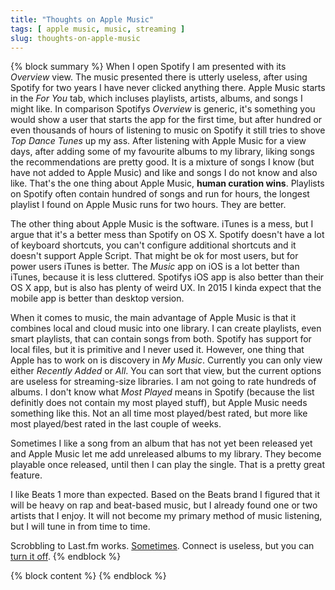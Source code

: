 ```yaml
---
title: "Thoughts on Apple Music"
tags: [ apple music, music, streaming ]
slug: thoughts-on-apple-music
---
```

{% block summary %}
When I open Spotify I am presented with its *Overview* view. The music presented there is utterly useless, after using Spotify for two years I have never clicked anything there. Apple Music starts in the *For You* tab, which incluses playlists, artists, albums, and songs I might like. In comparison Spotifys *Overview* is generic, it's something you would show a user that starts the app for the first time, but after hundred or even thousands of hours of listening to music on Spotify it still tries to shove *Top Dance Tunes* up my ass. After listening with Apple Music for a view days, after adding some of my favourite albums to my library, liking songs the recommendations are pretty good. It is a mixture of songs I know (but have not added to Apple Music) and like and songs I do not know and also like. That's the one thing about Apple Music, **human curation wins**. Playlists on Spotify often contain hundred of songs and run for hours, the longest playlist I found on Apple Music runs for two hours. They are better.

The other thing about Apple Music is the software. iTunes is a mess, but I argue that it's a better mess than Spotify on OS X. Spotify doesn't have a lot of keyboard shortcuts, you can't configure additional shortcuts and it doesn't support Apple Script. That might be ok for most users, but for power users iTunes is better. The *Music* app on iOS is a lot better than iTunes, because it is less cluttered. Spotifys iOS app is also better than their OS X app, but is also has plenty of weird UX. In 2015 I kinda expect that the mobile app is better than desktop version.

When it comes to music, the main advantage of Apple Music is that it combines local and cloud music into one library. I can create playlists, even smart playlists, that can contain songs from both. Spotify has support for local files, but it is primitive and I never used it. However, one thing that Apple has to work on is discovery in *My Music*. Currently you can only view either *Recently Added* or *All*. You can sort that view, but the current options are useless for streaming-size libraries. I am not going to rate hundreds of albums. I don't know what *Most Played* means in Spotify (because the list definitly does not contain my most played stuff), but Apple Music needs something like this. Not an all time most played/best rated, but more like most played/best rated in the last couple of weeks.

Sometimes I like a song from an album that has not yet been released yet and Apple Music let me add unreleased albums to my library. They become playable once released, until then I can play the single. That is a pretty great feature.

I like Beats 1 more than expected. Based on the Beats brand I figured that it will be heavy on rap and beat-based music, but I already found one or two artists that I enjoy. It will not become my primary method of music listening, but I will tune in from time to time.

Scrobbling to Last.fm works. [Sometimes](https://florian.ec/articles/apple-music-last-fm-scrobbling/). Connect is useless, but you can [turn it off](http://www.macworld.com/article/2943254/turning-off-connect-makes-apple-music-better.html).
{% endblock %}

{% block content %}
{% endblock %}
